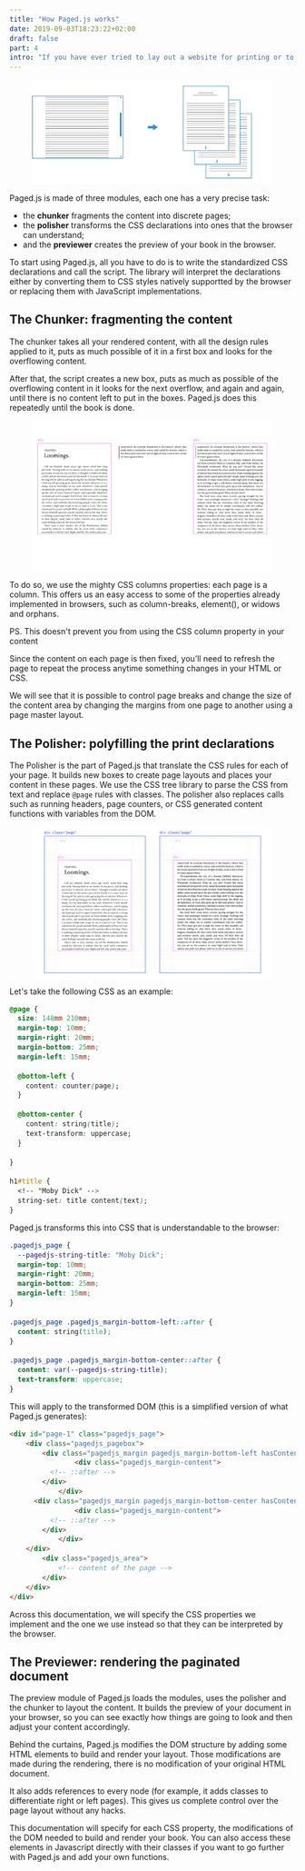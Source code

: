 ```yaml
---
title: "How Paged.js works"
date: 2019-09-03T18:23:22+02:00
draft: false
part: 4
intro: "If you have ever tried to lay out a website for printing or to publish a book in HTML, you’ll have experienced the limitations of styling meant for displaying scrolling text on screens. Paged.js helps make it possible to produce paginated material from your browser."
---
```


<figure> <img src="/images/flux-page.png"  /></figure>

Paged.js is made of three modules, each one has a very precise task:

- the **chunker** fragments the content into discrete pages;
- the **polisher** transforms the CSS declarations into ones that the browser can understand;
- and the **previewer** creates the preview of your book in the browser.

To start using Paged.js, all you have to do is to write the standardized CSS declarations and call the script. The library will interpret the declarations either by converting them to CSS styles natively supportted by the browser or replacing them with JavaScript implementations.

## The Chunker: fragmenting the content

The chunker takes all your rendered content, with all the design rules applied to it, puts as much possible of it in a first box and looks for the overflowing content.

<!-- ![The chunker puts all your rendered content in a box and checks the overflow](/images/chuncker-1.png) -->

After that, the script creates a new box, puts as much as possible of the overflowing content in it looks for the next overflow, and again and again, until there is no content left to put in the boxes. Paged.js does this repeatedly until the book is done.

<!-- ![The chunker creates a new box and puts the overflow content in it]() -->

<figure> <img src="/images/chuncker-2.png"  /></figure>

To do so, we use the mighty CSS columns properties: each page is a column. This offers us an easy access to some of the properties already implemented in browsers, such as column-breaks, element(), or widows and orphans.

PS. This doesn't prevent you from using the CSS column property in your content

Since the content on each page is then fixed, you’ll need to refresh the page to repeat the process anytime something changes in your HTML or CSS.

We will see that it is possible to control page breaks and change the size of the content area by changing the margins from one page to another using a page master layout.

## The Polisher: polyfilling the print declarations

The Polisher is the part of Paged.js that translate the CSS rules for each of your page. It builds new boxes to create page layouts and places your content in these pages. We use the CSS tree library to parse the CSS from text and replace `@page` rules with classes. The polisher also replaces calls such as running headers, page counters, or CSS generated content functions with variables from the DOM.

<figure> <img src="/images/div-pages.png"  /></figure>

Let's take the following CSS as an example:

```css
@page {
  size: 148mm 210mm;
  margin-top: 10mm;
  margin-right: 20mm;
  margin-bottom: 25mm;
  margin-left: 15mm;

  @bottom-left {
    content: counter(page);
  }

  @bottom-center {
    content: string(title);
    text-transform: uppercase;
  }

}

h1#title {
  <!-- "Moby Dick" -->
  string-set: title content(text);
}
```

Paged.js transforms this into CSS that is understandable to the browser:

```css
.pagedjs_page {
  --pagedjs-string-title: "Moby Dick";
  margin-top: 10mm;
  margin-right: 20mm;
  margin-bottom: 25mm;
  margin-left: 15mm;
}

.pagedjs_page .pagedjs_margin-bottom-left::after {
  content: string(title);
}

.pagedjs_page .pagedjs_margin-bottom-center::after {
  content: var(--pagedjs-string-title);
  text-transform: uppercase;
}
```

This will apply to the transformed DOM (this is a simplified version of what Paged.js generates):

```html
<div id="page-1" class="pagedjs_page">
	<div class="pagedjs_pagebox">
    	<div class="pagedjs_margin pagedjs_margin-bottom-left hasContent">
				<div class="pagedjs_margin-content">
          <!-- ::after -->
        </div>
			</div>
      <div class="pagedjs_margin pagedjs_margin-bottom-center hasContent">
				<div class="pagedjs_margin-content">
          <!-- ::after -->
        </div>
			</div>
    </div>
		<div class="pagedjs_area">
			<!-- content of the page -->
		</div>
	</div>
</div>
```

Across this documentation, we will specify the CSS properties we implement and the one we use instead so that they can be interpreted by the browser.

## The Previewer: rendering the paginated document

The preview module of Paged.js loads the modules, uses the polisher and the chunker to layout the content. It builds the preview of your document in your browser, so you can see exactly how things are going to look and then adjust your content accordingly.

Behind the curtains, Paged.js modifies the DOM structure by adding some HTML elements to build and render your layout. Those modifications are made during the rendering, there is no modification of your original HTML document.

It also adds references to every node (for example, it adds classes to differentiate right or left pages). This gives us complete control over the page layout without any hacks.

This documentation will specify for each CSS property, the modifications of the DOM needed to build and render your book. You can also access these elements in Javascript directly with their classes if you want to go further with Paged.js and add your own functions.
